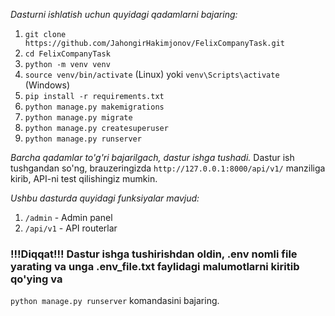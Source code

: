 *Dasturni ishlatish uchun quyidagi qadamlarni bajaring:*

1. ```git clone https://github.com/JahongirHakimjonov/FelixCompanyTask.git```
2. ```cd FelixCompanyTask```
3. ```python -m venv venv```
4. ```source venv/bin/activate``` (Linux) yoki ```venv\Scripts\activate``` (Windows)
5. ```pip install -r requirements.txt```
6. ```python manage.py makemigrations```
7. ```python manage.py migrate```
8. ```python manage.py createsuperuser```
9. ```python manage.py runserver```

*Barcha qadamlar to'g'ri bajarilgach, dastur ishga tushadi.*
Dastur ish tushgandan so'ng, brauzeringizda ```http://127.0.0.1:8000/api/v1/``` manziliga kirib, API-ni test qilishingiz mumkin.

*Ushbu dasturda quyidagi funksiyalar mavjud:*

1. ```/admin``` - Admin panel
2. ```/api/v1``` - API routerlar

### !!!Diqqat!!! Dastur ishga tushirishdan oldin, .env nomli file yarating va unga .env_file.txt faylidagi malumotlarni kiritib qo'ying va
```python manage.py runserver``` 
komandasini bajaring.

